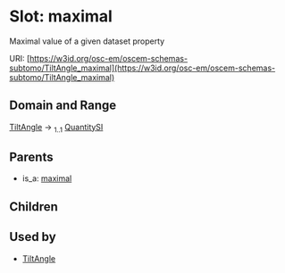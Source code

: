 
# Slot: maximal

Maximal value of a given dataset property

URI: [https://w3id.org/osc-em/oscem-schemas-subtomo/TiltAngle_maximal](https://w3id.org/osc-em/oscem-schemas-subtomo/TiltAngle_maximal)


## Domain and Range

[TiltAngle](TiltAngle.md) &#8594;  <sub>1..1</sub> [QuantitySI](QuantitySI.md)

## Parents

 *  is_a: [maximal](maximal.md)

## Children


## Used by

 * [TiltAngle](TiltAngle.md)
